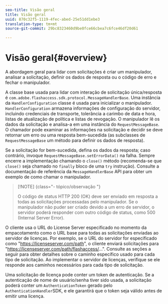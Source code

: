 ```yaml
---
seo-title: Visão geral
title: Visão geral
uuid: 870c32f5-1119-4fec-abed-25e51dd1ebe3
translation-type: tm+mt
source-git-commit: 29bc8323460d9be0fce66cbea7c6fce46df20d61

---
```



# Visão geral{#overview}

A abordagem geral para lidar com solicitações é criar um manipulador, analisar a solicitação, definir os dados de resposta ou o código de erro e fechar o manipulador.

A classe base usada para lidar com interação de solicitação única/resposta é `com.adobe.flashaccess.sdk.protocol.MessageHandlerBase`. Uma instância da `HandlerConfiguration` classe é usada para inicializar o manipulador. `HandlerConfiguration` armazena informações de configuração do servidor, incluindo credenciais de transporte, tolerância a carimbo de data e hora, listas de atualização de política e listas de revogação. O manipulador lê os dados da solicitação e analisa-a em uma instância do `RequestMessageBase`. O chamador pode examinar as informações na solicitação e decidir se deve retornar um erro ou uma resposta bem-sucedida (as subclasses de `RequestMessageBase` um método para definir os dados de resposta).

Se a solicitação for bem-sucedida, defina os dados da resposta; caso contrário, invoque `RequestMessageBase.setErrorData()` na falha. Sempre encerre a implementação chamando o `close()` método (recomenda-se que `close()` seja chamado no `finally` bloco de uma `try` instrução). Consulte a documentação de referência da `MessageHandlerBase` API para obter um exemplo de como chamar o manipulador.

>[!NOTE] {class=&quot;- tópico/observação &quot;}
>
>O código de status HTTP 200 (OK) deve ser enviado em resposta a todas as solicitações processadas pelo manipulador. Se o manipulador não puder ser criado devido a um erro de servidor, o servidor poderá responder com outro código de status, como 500 (Internal Server Error).

O cliente usa o URL do License Server especificado no momento da empacotamento como o URL base para todas as solicitações enviadas ao servidor de licenças. Por exemplo, se o URL do servidor for especificado como &quot;<span></span>https://licenseserver.com/path&quot;, o cliente enviará solicitações para &quot;<span></span>https://licenseserver.com/path/flashaccess/...&quot;. Consulte as seções a seguir para obter detalhes sobre o caminho específico usado para cada tipo de solicitação. Ao implementar o servidor de licenças, verifique se ele responde aos caminhos necessários para cada tipo de solicitação.

Uma solicitação de licença pode conter um token de autenticação. Se a autenticação de nome de usuário/senha tiver sido usada, a solicitação poderá conter um `AuthenticationToken` gerado pelo `AuthenticationHandler`SDK, e ele garantirá que o token seja válido antes de emitir uma licença.
